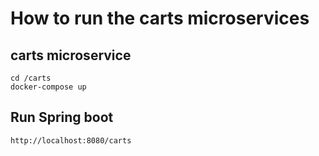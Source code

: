 # How to run the carts microservices

## carts microservice 

```
cd /carts
docker-compose up
```


## Run Spring boot 

```
http://localhost:8080/carts
```
